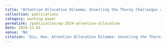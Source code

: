 ```yaml
---
title: "Attention Allocation Dilemma: Unveiling the Thorny Challenges and Innovative Solutions in Rural Environmental Governance."
collection: publications
category: working paper
permalink: /publication/wp-2024-attention-allocation
date: 2024-12-01
venue: 'NA'
citation: 'Qiu, Han. Attention Allocation Dilemma: Unveiling the Thorny Challenges and Innovative Solutions in Rural Environmental Governance. (Commencing 2024)'
---
```


